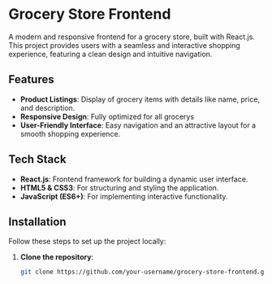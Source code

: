 # Grocery Store Frontend

A modern and responsive frontend for a grocery store, built with React.js. This project provides users with a seamless and interactive shopping experience, featuring a clean design and intuitive navigation.

## Features

- **Product Listings**: Display of grocery items with details like name, price, and description.
- **Responsive Design**: Fully optimized for all grocerys
- **User-Friendly Interface**: Easy navigation and an attractive layout for a smooth shopping experience.

## Tech Stack

- **React.js**: Frontend framework for building a dynamic user interface.
- **HTML5 & CSS3**: For structuring and styling the application.
- **JavaScript (ES6+)**: For implementing interactive functionality.

## Installation

Follow these steps to set up the project locally:

1. **Clone the repository**:
   ```bash
   git clone https://github.com/your-username/grocery-store-frontend.git
